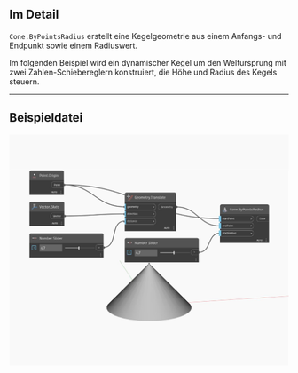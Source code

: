 ## Im Detail
`Cone.ByPointsRadius` erstellt eine Kegelgeometrie aus einem Anfangs- und Endpunkt sowie einem Radiuswert.

Im folgenden Beispiel wird ein dynamischer Kegel um den Weltursprung mit zwei Zahlen-Schiebereglern konstruiert, die Höhe und Radius des Kegels steuern.

___
## Beispieldatei

![ByPointsRadius](./Autodesk.DesignScript.Geometry.Cone.ByPointsRadius_img.jpg)

